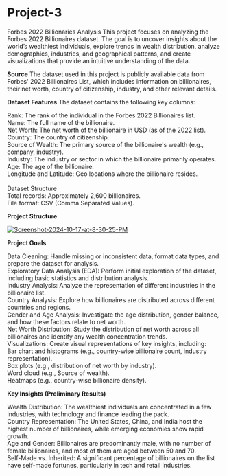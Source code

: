 # Project-3
Forbes 2022 Billionaries Analysis
This project focuses on analyzing the Forbes 2022 Billionaires dataset. The goal is to uncover insights about the world’s wealthiest individuals, explore trends in wealth distribution, analyze demographics, industries, and geographical patterns, and create visualizations that provide an intuitive understanding of the data.

**Source**
The dataset used in this project is publicly available data from Forbes' 2022 Billionaires List, which includes information on billionaires, their net worth, country of citizenship, industry, and other relevant details.

**Dataset Features**
The dataset contains the following key columns:

Rank: The rank of the individual in the Forbes 2022 Billionaires list.<br>
Name: The full name of the billionaire.<br>
Net Worth: The net worth of the billionaire in USD (as of the 2022 list).<br>
Country: The country of citizenship.<br>
Source of Wealth: The primary source of the billionaire's wealth (e.g., company, industry).<br>
Industry: The industry or sector in which the billionaire primarily operates.<br>
Age: The age of the billionaire.<br>
Longitude and Latitude: Geo locations where the billionaire resides.<br>
<br>
Dataset Structure<br>
Total records: Approximately 2,600 billionaires.<br>
File format: CSV (Comma Separated Values).<br>

**Project Structure**

<a href="https://ibb.co/ykCDC4b"><img src="https://i.ibb.co/Zgr3r2k/Screenshot-2024-10-17-at-8-30-25-PM.png" alt="Screenshot-2024-10-17-at-8-30-25-PM" border="0"></a>

**Project Goals**

Data Cleaning: Handle missing or inconsistent data, format data types, and prepare the dataset for analysis.<br>
Exploratory Data Analysis (EDA): Perform initial exploration of the dataset, including basic statistics and distribution analysis.<br>
Industry Analysis: Analyze the representation of different industries in the billionaire list.<br>
Country Analysis: Explore how billionaires are distributed across different countries and regions.<br>
Gender and Age Analysis: Investigate the age distribution, gender balance, and how these factors relate to net worth.<br>
Net Worth Distribution: Study the distribution of net worth across all billionaires and identify any wealth concentration trends.<br>
Visualizations: Create visual representations of key insights, including:<br>
Bar chart and histograms (e.g., country-wise billionaire count, industry representation).<br>
Box plots (e.g., distribution of net worth by industry).<br>
Word cloud (e.g., Source of wealth).<br>
Heatmaps (e.g., country-wise billionaire density).<br>


**Key Insights (Preliminary Results)**

Wealth Distribution: The wealthiest individuals are concentrated in a few industries, with technology and finance leading the pack.<br>
Country Representation: The United States, China, and India host the highest number of billionaires, while emerging economies show rapid growth.<br>
Age and Gender: Billionaires are predominantly male, with no number of female billionaires, and most of them are aged between 50 and 70.<br>
Self-Made vs. Inherited: A significant percentage of billionaires on the list have self-made fortunes, particularly in tech and retail industries.<br>

